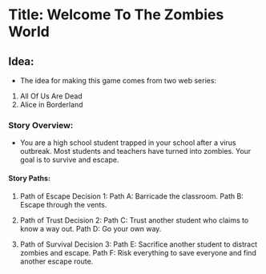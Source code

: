 # Title: Welcome To The Zombies World

## Idea: 
- The idea for making this game comes from two web series:
1. All Of Us Are Dead
2. Alice in Borderland

### Story Overview:
- You are a high school student trapped in your school after a virus outbreak. Most students and teachers have turned into zombies. Your goal is to survive and escape.

#### Story Paths:

1. Path of Escape
Decision 1:
Path A: Barricade the classroom.
Path B: Escape through the vents.

2. Path of Trust
Decision 2:
Path C: Trust another student who claims to know a way out.
Path D: Go your own way.

3. Path of Survival
Decision 3:
Path E: Sacrifice another student to distract zombies and escape.
Path F: Risk everything to save everyone and find another escape route.
